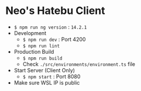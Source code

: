 # Neo's Hatebu Client

- `$ npm run ng version` : `14.2.1`
- Development
    - `$ npm run dev` : Port 4200
    - `$ npm run lint`
- Production Build
    - `$ npm run build`
    - Check `./src/environments/environment.ts` file
- Start Server (Client Only)
    - `$ npm start` : Port 8080
- Make sure WSL IP is public
